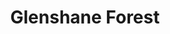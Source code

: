 ---
title: "Glenshane Forest"
address: "Glenshane Forest, 6 Forest Road, Limavady, Derry, BT51 5EF"
tel: "+44 (0)28 2955 6003"
county: "Derry"
category: "Parks"
type: "Content"
lat: "54.98287582397461"
lng: "-6.694561958312988"
---